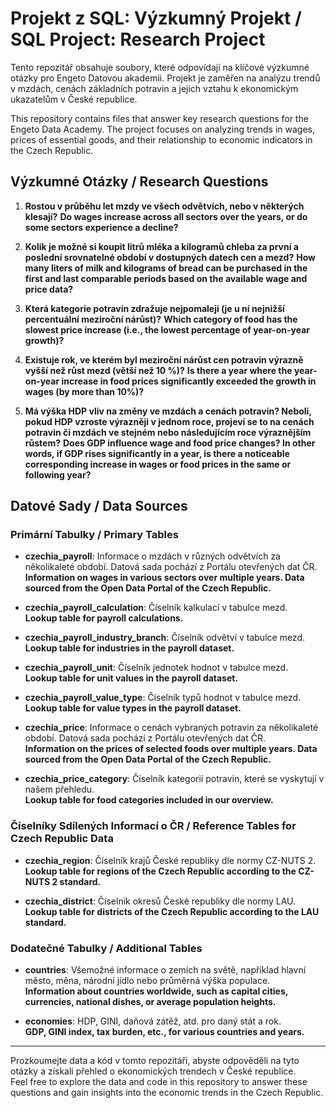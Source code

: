 # Projekt z SQL: Výzkumný Projekt / SQL Project: Research Project

Tento repozitář obsahuje soubory, které odpovídají na klíčové výzkumné otázky pro Engeto Datovou akademii. Projekt je zaměřen na analýzu trendů v mzdách, cenách základních potravin a jejich vztahu k ekonomickým ukazatelům v České republice.

This repository contains files that answer key research questions for the Engeto Data Academy. The project focuses on analyzing trends in wages, prices of essential goods, and their relationship to economic indicators in the Czech Republic.

## Výzkumné Otázky / Research Questions

1. **Rostou v průběhu let mzdy ve všech odvětvích, nebo v některých klesají?**
   **Do wages increase across all sectors over the years, or do some sectors experience a decline?**

2. **Kolik je možné si koupit litrů mléka a kilogramů chleba za první a poslední srovnatelné období v dostupných datech cen a mezd?**
   **How many liters of milk and kilograms of bread can be purchased in the first and last comparable periods based on the available wage and price data?**

3. **Která kategorie potravin zdražuje nejpomaleji (je u ní nejnižší percentuální meziroční nárůst)?**
   **Which category of food has the slowest price increase (i.e., the lowest percentage of year-on-year growth)?**

4. **Existuje rok, ve kterém byl meziroční nárůst cen potravin výrazně vyšší než růst mezd (větší než 10 %)?**
   **Is there a year where the year-on-year increase in food prices significantly exceeded the growth in wages (by more than 10%)?**

5. **Má výška HDP vliv na změny ve mzdách a cenách potravin? Neboli, pokud HDP vzroste výrazněji v jednom roce, projeví se to na cenách potravin či mzdách ve stejném nebo následujícím roce výraznějším růstem?**
   **Does GDP influence wage and food price changes? In other words, if GDP rises significantly in a year, is there a noticeable corresponding increase in wages or food prices in the same or following year?**

## Datové Sady / Data Sources

### Primární Tabulky / Primary Tables
- **czechia_payroll**: Informace o mzdách v různých odvětvích za několikaleté období. Datová sada pochází z Portálu otevřených dat ČR.  
  **Information on wages in various sectors over multiple years. Data sourced from the Open Data Portal of the Czech Republic.**

- **czechia_payroll_calculation**: Číselník kalkulací v tabulce mezd.  
  **Lookup table for payroll calculations.**

- **czechia_payroll_industry_branch**: Číselník odvětví v tabulce mezd.  
  **Lookup table for industries in the payroll dataset.**

- **czechia_payroll_unit**: Číselník jednotek hodnot v tabulce mezd.  
  **Lookup table for unit values in the payroll dataset.**

- **czechia_payroll_value_type**: Číselník typů hodnot v tabulce mezd.  
  **Lookup table for value types in the payroll dataset.**

- **czechia_price**: Informace o cenách vybraných potravin za několikaleté období. Datová sada pochází z Portálu otevřených dat ČR.  
  **Information on the prices of selected foods over multiple years. Data sourced from the Open Data Portal of the Czech Republic.**

- **czechia_price_category**: Číselník kategorií potravin, které se vyskytují v našem přehledu.  
  **Lookup table for food categories included in our overview.**

### Číselníky Sdílených Informací o ČR / Reference Tables for Czech Republic Data
- **czechia_region**: Číselník krajů České republiky dle normy CZ-NUTS 2.  
  **Lookup table for regions of the Czech Republic according to the CZ-NUTS 2 standard.**

- **czechia_district**: Číselník okresů České republiky dle normy LAU.  
  **Lookup table for districts of the Czech Republic according to the LAU standard.**

### Dodatečné Tabulky / Additional Tables
- **countries**: Všemožné informace o zemích na světě, například hlavní město, měna, národní jídlo nebo průměrná výška populace.  
  **Information about countries worldwide, such as capital cities, currencies, national dishes, or average population heights.**

- **economies**: HDP, GINI, daňová zátěž, atd. pro daný stát a rok.  
  **GDP, GINI index, tax burden, etc., for various countries and years.**

---

Prozkoumejte data a kód v tomto repozitáři, abyste odpověděli na tyto otázky a získali přehled o ekonomických trendech v České republice.  
Feel free to explore the data and code in this repository to answer these questions and gain insights into the economic trends in the Czech Republic.
